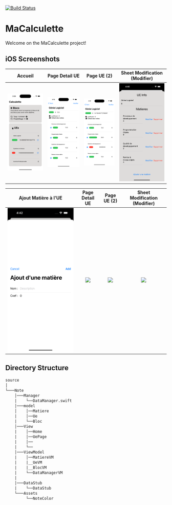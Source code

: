 
[![Build Status](https://codefirst.ddns.net/api/badges/augustin.affognon/MaCalculette/status.svg)](https://codefirst.ddns.net/augustin.affognon/MaCalculette)  

# MaCalculette

Welcome on the MaCalculette project!  

   
 
## iOS Screenshots
  Accueil                 |   Page Detail UE       |  Page UE (2)                    |Sheet Modification (Modifier)                 
:-------------------------:|:-------------------------:|:-------------------------:|:-------------------------:
<img size=500 src="Documentation/doc_images/P_1.png" />   |<img size=500 src="Documentation/doc_images/P_2.png" />  | <img size=500 src="Documentation/doc_images/P_3.png" />  | <img size=500 src="Documentation/doc_images/P_4.png" />  


  Ajout Matière à l'UE                 |   Page Detail UE       |  Page UE (2)                    |Sheet Modification (Modifier)                 
:-------------------------:|:-------------------------:|:-------------------------:|:-------------------------:
<img size=500 src="Documentation/doc_images/P_5.png" />   |<img size=500 src="Documentation/doc_images/V_1.mp4?raw=true" />  | <img size=500 src="Documentation/doc_images/V_2.mp4" />  | <img size=500 src="Documentation/doc_images/V_3.mp4" />  
## Directory Structure
```
source
│  
└───Note
    │───Manager
    |    └──DataManager.swift
    │───model
    │    │──Matiere
    |    │──Ue
    |    └──Bloc
    │───View
    |    │──Home
    |    │──UePage
    |    │──
    |    └──
    │───ViewModel
    |    │──MatiereVM
    |    |__UeVM
    |    |__BlocVM
    |    └──DataManagerVM
    |       
    │───DataStub
    |    └──DataStub
    └───Assets
         └──NoteColor
```